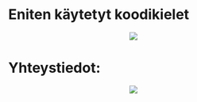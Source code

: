 <h1>
Eniten käytetyt koodikielet
</h1>
<p align="center">
    <img src="https://skillicons.dev/icons?i=git,mysql,js,html,css,lua,php,wordpress" />
</p>

<h1>
Yhteystiedot:
</h1>
<p align="center">
    <img href="https://www.w3schools.com/" src="https://skillicons.dev/icons?i=discord" />
</p>
